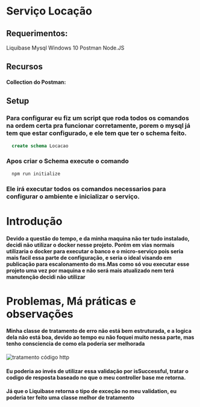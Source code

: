 # Serviço Locação
## Requerimentos:
Liquibase
Mysql
Windows 10
Postman
Node.JS

## Recursos
#### Collection do Postman: 

## Setup
### Para configurar eu fiz um script que roda todos os comandos na ordem certa pra funcionar corretamente, porem o mysql já tem que estar configurado, e ele tem que ter o schema feito.
````sql
  create schema Locacao
````
### Apos criar o Schema execute o comando
````
  npm run initialize
````
### Ele irá executar todos os comandos necessarios para configurar o ambiente e inicializar o serviço.

# Introdução
#### Devido a questão do tempo, e da minha maquina não ter tudo instalado, decidi não utilizar o docker nesse projeto. Porém em vias normais utilizaria o docker para executar o banco e o micro-serviço pois seria mais facil essa parte de configuração, e seria o ideal visando em publicação para escalonamento do ms.Mas como só vou executar esse projeto uma vez por maquina e não será mais atualizado nem terá manutenção decidi não utilizar


# Problemas, Má práticas e observações
#### Minha classe de tratamento de erro não está bem estruturada, e a logica dela não está boa, devido ao tempo eu não foquei muito nessa parte, mas tenho consciencia de como ela poderia ser melhorada

![tratamento código http](https://snipboard.io/oHsu7C.jpg)

#### Eu poderia ao invés de utilizar essa validação por isSuccessful, tratar o codigo de resposta baseado no que o meu controller base me retorna.
#### Já que o Liquibase retorna o tipo de exceção no meu validation, eu poderia ter feito uma classe melhor de tratamento

